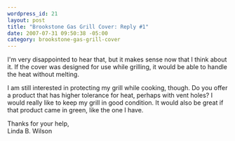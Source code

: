 ```yaml
--- 
wordpress_id: 21
layout: post
title: "Brookstone Gas Grill Cover: Reply #1"
date: 2007-07-31 09:50:38 -05:00
category: brookstone-gas-grill-cover
---
```

I'm very disappointed to hear that, but it makes sense now that I think about it.  If the cover was designed for use while grilling, it would be able to handle the heat without melting.

I am still interested in protecting my grill while cooking, though.  Do you offer a product that has higher tolerance for heat, perhaps with vent holes?  I would really like to keep my grill in good condition.  It would also be great if that product came in green, like the one I have.

Thanks for your help,  
Linda B. Wilson
